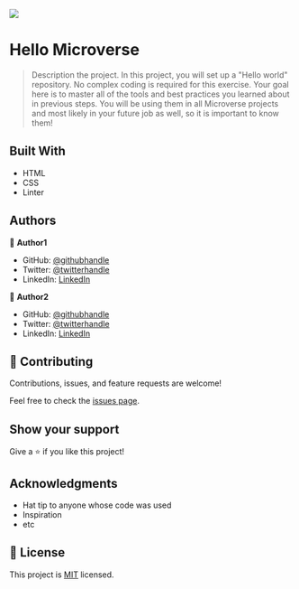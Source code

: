 ![](https://img.shields.io/badge/Microverse-blueviolet)

# Hello Microverse

> Description the project.
In this project, you will set up a "Hello world" repository. No complex coding is required for this exercise. Your goal here is to master all of the tools and best practices you learned about in previous steps. You will be using them in all Microverse projects and most likely in your future job as well, so it is important to know them!

## Built With

- HTML
- CSS
- Linter

## Authors

👤 **Author1**

- GitHub: [@githubhandle](https://github.com/emyrue)
- Twitter: [@twitterhandle](https://twitter.com/twitterhandle)
- LinkedIn: [LinkedIn]()

👤 **Author2**

- GitHub: [@githubhandle](https://github.com/githubhandle)
- Twitter: [@twitterhandle](https://twitter.com/EmyrueRobertson)
- LinkedIn: [LinkedIn](https://www.linkedin.com/in/emily-robertson-70a2bb22a/)

## 🤝 Contributing

Contributions, issues, and feature requests are welcome!

Feel free to check the [issues page](https://github.com/emyrue/HelloMicroverse2/issues).

## Show your support

Give a ⭐️ if you like this project!

## Acknowledgments

- Hat tip to anyone whose code was used
- Inspiration
- etc

## 📝 License

This project is [MIT](./MIT.md) licensed.

